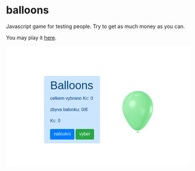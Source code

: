 # balloons

Javascript game for testing people.
Try to get as much money as you can.

You may play it [here](http://dn8.cz/js/balloons/index.html).


![screenshot](/images/screen.png)
